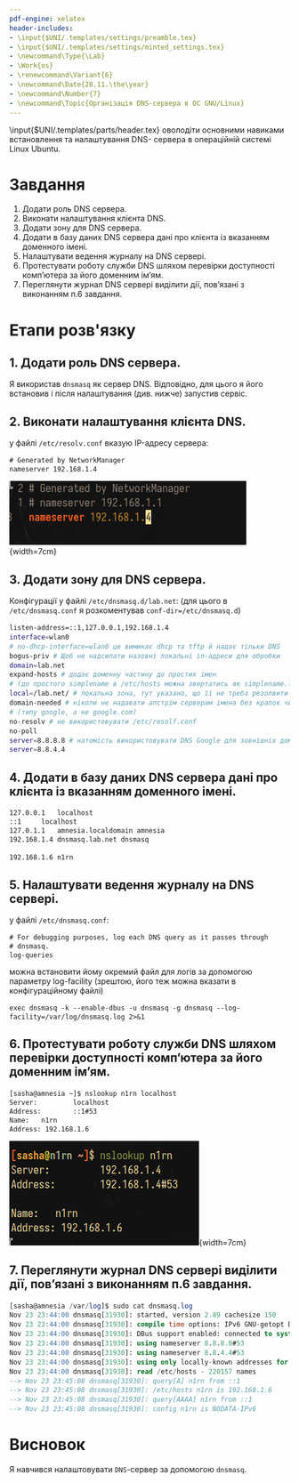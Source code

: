 ```yaml
---
pdf-engine: xelatex
header-includes:
- \input{$UNI/.templates/settings/preamble.tex}
- \input{$UNI/.templates/settings/minted_settings.tex}
- \newcommand\Type{\Lab}
- \Work{os}
- \renewcommand\Variant{6}
- \newcommand\Date{28.11.\the\year}
- \newcommand\Number{7}
- \newcommand\Topic{Організація DNS-сервера в OC GNU/Linux}
---
```


\input{$UNI/.templates/parts/header.tex}
оволодіти основними навиками встановлення та налаштування DNS-
сервера в операційній системі Linux Ubuntu.

# Завдання

1. Додати роль DNS сервера.
2. Виконати налаштування клієнта DNS.
3. Додати зону для DNS сервера.
4. Додати в базу даних DNS сервера дані про клієнта із вказанням доменного імені.
5. Налаштувати ведення журналу на DNS сервері.
6. Протестувати роботу служби DNS шляхом перевірки доступності комп’ютера за його доменним ім’ям.
7. Переглянути журнал DNS сервері виділити дії, пов’язані з виконанням п.6 завдання.

# Етапи розв'язку

## 1. Додати роль DNS сервера.

Я використав `dnsmasq` як сервер DNS.
Відповідно, для цього я його встановив і
після налаштування (див. нижче) запустив
сервіс.

## 2. Виконати налаштування клієнта DNS.

у файлі `/etc/resolv.conf` вказую IP-адресу сервера:
```
# Generated by NetworkManager
nameserver 192.168.1.4
```

![Графічна ілюстрація конфігурації клієнта](ns/pic-selected-231123-2356-13.png){width=7cm}

## 3. Додати зону для DNS сервера.

Конфігурації у файлі `/etc/dnsmasq.d/lab.net`:
(для цього в `/etc/dnsmasq.conf` я розкоментував `conf-dir=/etc/dnsmasq.d`)

```sh
listen-address=::1,127.0.0.1,192.168.1.4
interface=wlan0
# no-dhcp-interface=wlan0 це вимикає dhcp та tftp й надає тільки DNS
bogus-priv # Щоб не надсилати назовні локальні іп-адреси для обробки
domain=lab.net
expand-hosts # додає доменну частину до простих імен
# (до простого simplename в /etc/hosts можна звертатись як simplename.lab.net)
local=/lab.net/ # локальна зона, тут указано, що її не треба резолвити ззовні
domain-needed # ніколи не надавати апстрім серверам імена без крапок чи доменних частин
# (типу google, а не google.com)
no-resolv # не використовувати /etc/resolf.conf
no-poll
server=8.8.8.8 # натомість використовувати DNS Google для зовнішніх доменів
server=8.8.4.4
```

## 4. Додати в базу даних DNS сервера дані про клієнта із вказанням доменного імені.

```
127.0.0.1	localhost
::1		localhost
127.0.1.1	amnesia.localdomain amnesia
192.168.1.4	dnsmasq.lab.net dnsmasq

192.168.1.6	n1rn
```

## 5. Налаштувати ведення журналу на DNS сервері.

у файлі `/etc/dnsmasq.conf`:
```
# For debugging purposes, log each DNS query as it passes through
# dnsmasq.
log-queries
```

можна встановити йому окремий файл для логів за допомогою параметру log-facility (зрештою, його теж можна вказати в конфігураційному файлі)
```
exec dnsmasq -k --enable-dbus -u dnsmasq -g dnsmasq --log-facility=/var/log/dnsmasq.log 2>&1
```

## 6. Протестувати роботу служби DNS шляхом перевірки доступності комп’ютера за його доменним ім’ям.

```
[sasha@amnesia ~]$ nslookup n1rn localhost
Server:         localhost
Address:        ::1#53
Name:   n1rn
Address: 192.168.1.6
```

![Запит імені від клієнта](ns/pic-selected-231123-2355-55.png){width=7cm}

## 7. Переглянути журнал DNS сервері виділити дії, пов’язані з виконанням п.6 завдання.

```sql
[sasha@amnesia /var/log]$ sudo cat dnsmasq.log
Nov 23 23:44:00 dnsmasq[31930]: started, version 2.89 cachesize 150
Nov 23 23:44:00 dnsmasq[31930]: compile time options: IPv6 GNU-getopt DBus no-UBus i18n IDN2 DHCP DHCPv6 no-Lua TFTP conntrack ipset nftset auth cryptohash DNSSEC loop-detect inotify dumpfile
Nov 23 23:44:00 dnsmasq[31930]: DBus support enabled: connected to system bus
Nov 23 23:44:00 dnsmasq[31930]: using nameserver 8.8.8.8#53
Nov 23 23:44:00 dnsmasq[31930]: using nameserver 8.8.4.4#53
Nov 23 23:44:00 dnsmasq[31930]: using only locally-known addresses for lab.net
Nov 23 23:44:00 dnsmasq[31930]: read /etc/hosts - 220157 names
--> Nov 23 23:45:08 dnsmasq[31930]: query[A] n1rn from ::1
--> Nov 23 23:45:08 dnsmasq[31930]: /etc/hosts n1rn is 192.168.1.6
--> Nov 23 23:45:08 dnsmasq[31930]: query[AAAA] n1rn from ::1
--> Nov 23 23:45:08 dnsmasq[31930]: config n1rn is NODATA-IPv6
```

# Висновок

Я навчився налаштовувати `DNS`-сервер
за допомогою `dnsmasq`.
